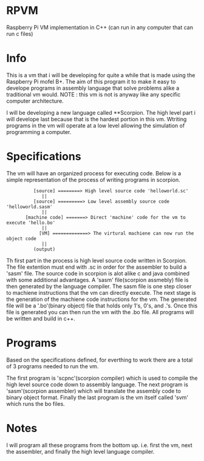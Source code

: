 # RPVM
Raspberry Pi VM implementation in C++ (can run in any computer that can run c files)

# Info
This is a vm that i will be developing for quite a while that is made using the Raspberry Pi mofel B+.  The aim of this program it to make it easy to develope programs in assembly language  that solve problems alike a traditional vm would. NOTE : this vm is not is anyway like any specific computer architecture.
 
I will be developing a new language called **Scorpion. The high level part i will develope last because that is the hardest portion in this vm. Wtriting programs in the vm will operate at a low level allowing the simulation of programming a computer. 

# Specifications
The vm will have an organized process for executing code. Below is a simple representation of the process of writing programs in scorpion.

              [source] ========> High level source code 'helloworld.sc'
                 ||
              [source] =========> Low level assembly source code 'helloworld.sasm'
                 ||
           [machine code] =======> Direct 'machine' code for the vm to execute 'hello.bo'
                 ||
                [VM] =============> The virtural machiene can now run the object code
                 ||
              (output)
           
Th first part in the process is high level source code written in Scorpion. The file extention must end with .sc in order for the assembler to build a 'sasm' file. The source code in scorpion is alot alike c and java combined with some additional advantages. A 'sasm' file(scorpion assmebly) file is then generated by the language compiler. The sasm file is one step closer to machiene instructions that the vm can directly execute. The next stage is the generation of the machiene code instructions for the vm. The generated file will be a '.bo'(binary object) file that holds only 1's, 0's, and .'s. Once this file is generated you can then run the vm with the .bo file. All programs will be written and build in c++.

# Programs
Based on the specifications defined, for everthing to work there are a total of 3 programs needed to run the vm.

The first program is 'scpnc'(scorpion compiler) which is used to compile the high level source code down to assembly language. The next program is 'sasm'(scorpion assembler) which will translate the assembly code to binary object format. Finally the last program is the vm itself called 'svm' which runs the bo files.

# Notes
I will program all these programs from the bottom up. i.e. first the vm, next the assembler, and finally the high level language compiler.
